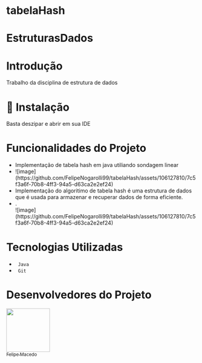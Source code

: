 # tabelaHash

# EstruturasDados


# Introdução
<p> Trabalho da disciplina de estrutura de dados </p>

# 📁 Instalação
<p> Basta deszipar e abrir em sua IDE </p>

 
 #  Funcionalidades do Projeto
 <ul>
 <li> Implementação de tabela hash em java utiliando sondagem linear  </li>
 <li> ![image](https://github.com/FelipeNogarolli99/tabelaHash/assets/106127810/7c5f3a6f-70b8-4ff3-94a5-d63ca2e2ef24)
 </li> 
  
 <li> Implementação do algoritimo de tabela hash é uma estrutura de dados que é usada para armazenar e recuperar dados de forma eficiente.  </li>  
 <li> . </li>  
 ![image](https://github.com/FelipeNogarolli99/tabelaHash/assets/106127810/7c5f3a6f-70b8-4ff3-94a5-d63ca2e2ef24)
 
 </ul>
  


 # Tecnologias Utilizadas
 <ul>
 <li> <code> Java </code> </li>

 <li> <code> Git </code> </li>
 
 </ul>
 
 # Desenvolvedores do Projeto
 
 
 [<img src="https://avatars.githubusercontent.com/u/106127810?v=4" width=115><br><sub>Felipe Macedo </sub>](https://github.com/felipenogarolli99) 
